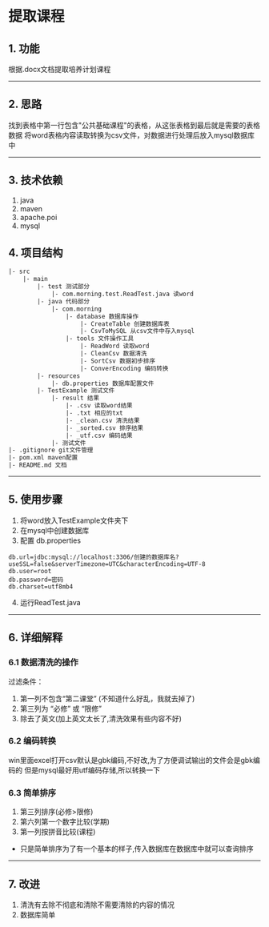 # 提取课程

## 1. 功能
根据.docx文档提取培养计划课程

***

## 2. 思路
找到表格中第一行包含"公共基础课程"的表格，从这张表格到最后就是需要的表格数据
将word表格内容读取转换为csv文件，对数据进行处理后放入mysql数据库中

***

## 3. 技术依赖
1. java
2. maven
3. apache.poi
4. mysql

## 4. 项目结构
```txt
|- src
    |- main
        |- test 测试部分
            |- com.morning.test.ReadTest.java 读word
        |- java 代码部分
            |- com.morning
                |- database 数据库操作
                    |- CreateTable 创建数据库表
                    |- CsvToMySQL 从csv文件中存入mysql
                |- tools 文件操作工具
                    |- ReadWord 读取word
                    |- CleanCsv 数据清洗
                    |- SortCsv 数据初步排序
                    |- ConverEncoding 编码转换
        |- resources 
            |- db.properties 数据库配置文件
        |- TestExample 测试文件
            |- result 结果
                |- .csv 读取word结果
                |- .txt 相应的txt
                |- _clean.csv 清洗结果
                |- _sorted.csv 排序结果
                |- _utf.csv 编码结果
            |- 测试文件
|- .gitignore git文件管理
|- pom.xml maven配置
|- README.md 文档
```

***

## 5. 使用步骤
1. 将word放入TestExample文件夹下
2. 在mysql中创建数据库
3. 配置 db.properties
```properties
db.url=jdbc:mysql://localhost:3306/创建的数据库名?useSSL=false&serverTimezone=UTC&characterEncoding=UTF-8
db.user=root
db.password=密码
db.charset=utf8mb4
```
4. 运行ReadTest.java

***

## 6. 详细解释
### 6.1 数据清洗的操作
过滤条件：
1. 第一列不包含“第二课堂” (不知道什么好乱，我就去掉了)
2. 第三列为 “必修” 或 “限修” 
3. 除去了英文(加上英文太长了,清洗效果有些内容不好)
### 6.2 编码转换
win里面excel打开csv默认是gbk编码,不好改,为了方便调试输出的文件会是gbk编码的
但是mysql最好用utf编码存储,所以转换一下
### 6.3 简单排序
1. 第三列排序(必修>限修)
2. 第六列第一个数字比较(学期)
3. 第一列按拼音比较(课程)
+ 只是简单排序为了有一个基本的样子,传入数据库在数据库中就可以查询排序

***

## 7. 改进
1. 清洗有去除不彻底和清除不需要清除的内容的情况
2. 数据库简单